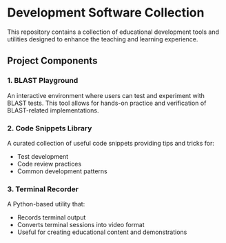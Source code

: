 # Development Software Collection

This repository contains a collection of educational development tools and utilities designed to enhance the teaching and learning experience.

## Project Components

### 1. BLAST Playground

An interactive environment where users can test and experiment with BLAST tests. This tool allows for hands-on practice and verification of BLAST-related implementations.

### 2. Code Snippets Library

A curated collection of useful code snippets providing tips and tricks for:

- Test development
- Code review practices
- Common development patterns

### 3. Terminal Recorder

A Python-based utility that:

- Records terminal output
- Converts terminal sessions into video format
- Useful for creating educational content and demonstrations
